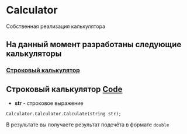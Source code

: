 # Calculator
Собственная реализация калькулятора

## На данный момент разработаны следующие калькуляторы
### [Строковый калькулятор]()

## Строковый калькулятор [Code](https://github.com/Bocmen/Calculator/tree/master/Project%20Visual%20Studio/Calculation%20Line)
* <b>str</b> - строковое выражение

`Calculator.Calculator.Calculate(string str);`

В результате вы получаете результат подсчёта в формате `double`
